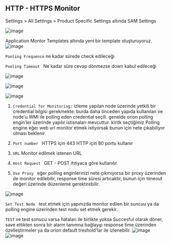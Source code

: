 ## HTTP - HTTPS Monitor  

Settings > All Settings > Product Specific Settings altında  SAM Settings 

![image](https://github.com/3QU1N0X3/Solarwinds/assets/121360885/e08559f1-adb2-416b-a47b-14d0493f8d5d)

Application Montor Templates  altında yeni bir template oluşturuyoruz. 
![image](https://github.com/3QU1N0X3/Solarwinds/assets/121360885/0e74b5e8-22d6-459f-8ae4-d06c0ff42cfb)

```Pooling Frequence``` ne kadar sürede check edileceği 

```Pooling Timeout ``` Ne kadar süre cevap dönmezse down kabul edileceği 

![image](https://github.com/3QU1N0X3/Solarwinds/assets/121360885/87e9bc2b-876f-4f4a-a20a-7bfb6616322a)


![image](https://github.com/3QU1N0X3/Solarwinds/assets/121360885/f1fbd9df-b5db-41c1-b64a-d93841acca4b)

![image](https://github.com/3QU1N0X3/Solarwinds/assets/121360885/9b6578a2-cb69-4ed0-87f8-31694d7fd73b)


1. ``` Credential for Monitoring: ``` izleme yapılan node üzerinde yetkili bir credential bilgisi gerekmekte. burda daha önceden yapıda kullanılan ve node'u WMI ile polling eden credential seçili. genelde orion polling engin'ler üzerinde yapılır istisnaları mevcuttur. kiritk  seçtiğimiz Polling engine eğer web url monitor etmek istiyorsak bunun için nete çıkabiliyor olması beklenir.
   
3. ```Port number ``` HTTPS için 443  HTTP için 80 portu kullanır

4. ``` URL ```    Monitor edilmek istenen URL

5. ```Host Request ```  GET - POST  ihtiyaca göre kullanılır.

6. ```Use Proxy ```   eğer polling enginlerinizi nete çıkmıyorsa bir proxy üzerinden de  monitor edilebilir, response time süresi artıcaktır, bunun için timeout değeri üzerinde düzenleme gerektirebilir.

![image](https://github.com/3QU1N0X3/Solarwinds/assets/121360885/2986621a-61c5-4a74-a70a-fbc5b4c25772)

```Set Test Node ``` test etmek için yapınızda monitor edilen bir suncuu ya da polling engine üzerinden test nodu set etmek gerekir.

```TEST``` ve test sonucu varsa hataları ile birlikte yoksa Succesful olarak döner, save ettikten sonra  bir alarm tanımna bağlayıp response time üzerinden özelleştirmeler ya da orion default treshold'lar ile izlenebilir. 
![image](https://github.com/3QU1N0X3/Solarwinds/assets/121360885/67f310b6-88b2-4fb6-82b6-aeab1dd8eb72)
![image](https://github.com/3QU1N0X3/Solarwinds/assets/121360885/bfad16fd-de1d-4f94-a002-f34ce1f1151e)

